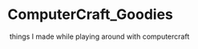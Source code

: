 # ComputerCraft_Goodies
<img src="http://computercraft.info/wiki/images/d/da/Ccblink.gif" alt="">
things I made while playing around with computercraft
